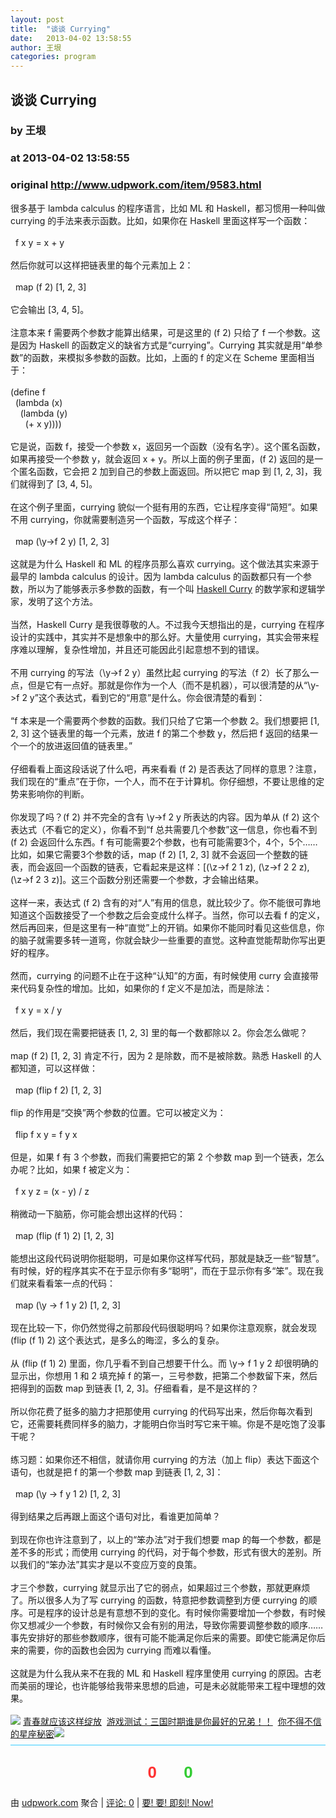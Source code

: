 ```yaml
---
layout: post
title:  "谈谈 Currying"
date:   2013-04-02 13:58:55
author: 王垠
categories: program
---
```


## 谈谈 Currying
### by 王垠
### at 2013-04-02 13:58:55
### original <http://www.udpwork.com/item/9583.html>

<div>很多基于 lambda calculus 的程序语言，比如
ML 和 Haskell，都习惯用一种叫做 currying 的手法来表示函数。比如，如果你在 Haskell
里面这样写一个函数：</div>
<div>
<br>
</div>
<div>  f x y = x +
y</div>
<div>
<br>
</div>
<div>然后你就可以这样把链表里的每个元素加上
2：</div>
<div>
<br>
</div>
<div>  map (f 2)
[1, 2, 3]</div>
<div>
<br>
</div>
<div>它会输出 [3, 4, 5]。</div>
<div>
<br>
</div>
<div>注意本来 f 需要两个参数才能算出结果，可是这里的 (f 2)
只给了 f 一个参数。这是因为 Haskell 的函数定义的缺省方式是“currying”。Currying
其实就是用“单参数”的函数，来模拟多参数的函数。比如，上面的 f 的定义在 Scheme 里面相当于：</div>
<div>
<br>
</div>
<div>(define f</div>
<div>  (lambda
(x)</div>
<div> 
  (lambda (y)</div>
<div> 
    (+ x y))))</div>
<div>
<br>
</div>
<div>它是说，函数 f，接受一个参数
x，返回另一个函数（没有名字）。这个匿名函数，如果再接受一个参数 y，就会返回 x + y。所以上面的例子里面，(f 2)
返回的是一个匿名函数，它会把 2 加到自己的参数上面返回。所以把它 map 到 [1, 2, 3]，我们就得到了 [3, 4,
5]。</div>
<div>
<br>
</div>
<div>在这个例子里面，currying
貌似一个挺有用的东西，它让程序变得“简短”。如果不用
currying，你就需要制造另一个函数，写成这个样子：</div>
<div>
<br>
</div>
<div>  map
(\y-&gt;f 2 y) [1, 2, 3]</div>
<div>
<br>
</div>
<div>这就是为什么 Haskell 和 ML 的程序员那么喜欢
currying。这个做法其实来源于最早的 lambda calculus 的设计。因为 lambda calculus
的函数都只有一个参数，所以为了能够表示多参数的函数，有一个叫 <a href="http://en.wikipedia.org/wiki/Haskell_Curry">Haskell
Curry</a> 的数学家和逻辑学家，发明了这个方法。</div>
<div>
<br>
</div>
<div>当然，Haskell Curry
是我很尊敬的人。不过我今天想指出的是，currying 在程序设计的实践中，其实并不是想象中的那么好。大量使用
currying，其实会带来程序难以理解，复杂性增加，并且还可能因此引起意想不到的错误。</div>
<div>
<br>
</div>
<div>不用 currying
的写法（\y-&gt;f 2 y）虽然比起 currying 的写法（f
2）长了那么一点，但是它有一点好。那就是你作为一个人（而不是机器），可以很清楚的从“\y-&gt;f 2
y”这个表达式，看到它的“用意”是什么。你会很清楚的看到：</div>
<div>
<br>
</div>
<div>“f 本来是一个需要两个参数的函数。我们只给了它第一个参数
2。我们想要把 [1, 2, 3] 这个链表里的每一个元素，放进 f 的第二个参数 y，然后把 f
返回的结果一个一个的放进返回值的链表里。”</div>
<div>
<br>
</div>
<div>仔细看看上面这段话说了什么吧，再来看看 (f 2)
是否表达了同样的意思？注意，我们现在的“重点”在于你，一个人，而不在于计算机。你仔细想，不要让思维的定势来影响你的判断。</div>
<div>
<br>
</div>
<div>你发现了吗？(f 2) 并不完全的含有
\y-&gt;f 2 y 所表达的内容。因为单从 (f 2) 这个表达式（不看它的定义），你看不到“f
总共需要几个参数”这一信息，你也看不到 (f 2) 会返回什么东西。f 有可能需要2个参数，也有可能需要3个，4个，5个……
比如，如果它需要3个参数的话，map (f 2) [1, 2, 3]
就不会返回一个整数的链表，而会返回一个函数的链表，它看起来是这样：[(\z-&gt;f 2 1 z),
(\z-&gt;f 2 2 z), (\z-&gt;f 2 3
z)]。这三个函数分别还需要一个参数，才会输出结果。</div>
<div>
<br>
</div>
<div>这样一来，表达式 (f 2)
含有的对“人”有用的信息，就比较少了。你不能很可靠地知道这个函数接受了一个参数之后会变成什么样子。当然，你可以去看 f
的定义，然后再回来，但是这里有一种“直觉”上的开销。如果你不能同时看见这些信息，你的脑子就需要多转一道弯，你就会缺少一些重要的直觉。这种直觉能帮助你写出更好的程序。</div>
<div>
<br>
</div>
<div>然而，currying
的问题不止在于这种“认知”的方面，有时候使用 curry 会直接带来代码复杂性的增加。比如，如果你的 f
定义不是加法，而是除法：</div>
<div>
<br>
</div>
<div>  f x y = x /
y</div>
<div>
<br>
</div>
<div>然后，我们现在需要把链表 [1, 2, 3]
里的每一个数都除以 2。你会怎么做呢？</div>
<div>
<br>
</div>
<div>map (f 2) [1, 2, 3] 肯定不行，因为 2
是除数，而不是被除数。熟悉 Haskell 的人都知道，可以这样做：</div>
<div>
<br>
</div>
<div>  map (flip f
2) [1, 2, 3]</div>
<div>
<br>
</div>
<div>flip
的作用是“交换”两个参数的位置。它可以被定义为：</div>
<div>
<br>
</div>
<div>  flip f x y =
f y x</div>
<div>
<br>
</div>
<div>但是，如果 f 有 3 个参数，而我们需要把它的第 2 个参数
map 到一个链表，怎么办呢？比如，如果 f 被定义为：</div>
<div>
<br>
</div>
<div>  f x y z = (x
- y) / z</div>
<div>
<br>
</div>
<div>稍微动一下脑筋，你可能会想出这样的代码：</div>
<div>
<br>
</div>
<div>  map (flip (f
1) 2) [1, 2, 3]</div>
<div>
<br>
</div>
<div>能想出这段代码说明你挺聪明，可是如果你这样写代码，那就是缺乏一些“智慧”。有时候，好的程序其实不在于显示你有多“聪明”，而在于显示你有多“笨”。现在我们就来看看笨一点的代码：</div>
<div>
<br>
</div>
<div>  map (\y
-&gt; f 1 y 2) [1, 2, 3]</div>
<div>
<br>
</div>
<div>现在比较一下，你仍然觉得之前那段代码很聪明吗？如果你注意观察，就会发现 (flip (f 1)
2) 这个表达式，是多么的晦涩，多么的复杂。</div>
<div>
<br>
</div>
<div>从 (flip (f 1) 2)
里面，你几乎看不到自己想要干什么。而 \y-&gt; f 1 y 2 却很明确的显示出，你想用 1 和 2
填充掉 f 的第一，三号参数，把第二个参数留下来，然后把得到的函数 map 到链表 [1, 2,
3]。仔细看看，是不是这样的？</div>
<div>
<br>
</div>
<div>所以你花费了挺多的脑力才把那使用 currying
的代码写出来，然后你每次看到它，还需要耗费同样多的脑力，才能明白你当时写它来干嘛。你是不是吃饱了没事干呢？</div>
<div>
<br>
</div>
<div>练习题：如果你还不相信，就请你用 currying
的方法（加上 flip）表达下面这个语句，也就是把 f 的第一个参数 map 到链表 [1, 2, 3]：</div>
<div>
<br>
</div>
<div> 
map (\y -&gt; f y 1 2) [1, 2, 3]</div>
<div>
<br>
</div>
<div>得到结果之后再跟上面这个语句对比，看谁更加简单？</div>
<div>
<br>
</div>
<div>到现在你也许注意到了，以上的“笨办法”对于我们想要 map
的每一个参数，都是差不多的形式；而使用 currying
的代码，对于每个参数，形式有很大的差别。所以我们的“笨办法”其实才是以不变应万变的良策。</div>
<div>
<br>
</div>
<div>才三个参数，currying
就显示出了它的弱点，如果超过三个参数，那就更麻烦了。所以很多人为了写 currying 的函数，特意把参数调整到方便 currying
的顺序。可是程序的设计总是有意想不到的变化。有时候你需要增加一个参数，有时候你又想减少一个参数，有时候你又会有别的用法，导致你需要调整参数的顺序……
事先安排好的那些参数顺序，很有可能不能满足你后来的需要。即使它能满足你后来的需要，你的函数也会因为 currying
而难以看懂。</div>
<div>
<br>
</div>
<div>这就是为什么我从来不在我的 ML 和 Haskell
程序里使用 currying
的原因。古老而美丽的理论，也许能够给我带来思想的启迪，可是未必就能带来工程中理想的效果。</div>

<br>
<img src="http://simg.sinajs.cn/blog7style/images/special/1265.gif"> <a href="http://sina.allyes.com/main/adfclick?db=sina&amp;bid=204720,469641,474922&amp;cid=0,0,0&amp;sid=473458&amp;advid=358&amp;camid=37389&amp;show=ignore&amp;url=http://qing.blog.sina.com.cn/tag/%E5%86%99%E7%9C%9F">青春就应该这样绽放</a>  <a href="http://sina.allyes.com/main/adfclick?db=sina&amp;bid=204720,469645,474926&amp;cid=0,0,0&amp;sid=473464&amp;advid=358&amp;camid=37389&amp;show=ignore&amp;url=http%3A%2F%2Funion.9173.com%2Fpub%3Fp%3D1%26u%3D1008">游戏测试：三国时期谁是你最好的兄弟！！</a>  <a href="http://sina.allyes.com/main/adfclick?db=sina&amp;bid=204720,469646,474927&amp;cid=0,0,0&amp;sid=473465&amp;advid=358&amp;camid=37389&amp;show=ignore&amp;url=http://qing.blog.sina.com.cn/tag/%E6%98%9F%E5%BA%A7">你不得不信的星座秘密</a><img src="http://sina.allyes.com/main/adfclick?db=sina&amp;bid=204720,470173,475454&amp;cid=0,0,0&amp;sid=474001&amp;advid=358&amp;camid=37389&amp;show=ignore&amp;url=http://simg.sinajs.cn/blog7style/images/common/sg_trans.gif?t=1">
			<div style="margin-top:8px;padding:6px 0;border-top:1px solid #3cf">
				<div style="text-align:center;margin:16px 0;padding:6px;border:0px dashed #999;font-family:arial;font-size:26px;font-weight:bold">
	<a href="http://www.udpwork.com/item/9583.html#review_form" title="不喜欢" style="text-decoration:none">
		<img src="http://www.udpwork.com//images/thumb_down24.gif" alt="">
		<span style="color:#f33">0</span>
	</a>
	   
	<a href="http://www.udpwork.com/item/9583.html#review_form" title="喜欢" style="text-decoration:none">
		<img src="http://www.udpwork.com//images/thumb_up24.gif" alt="">
		<span style="color:#3c3">0</span>
	</a>
</div>				<p>
					由 <a href="http://www.udpwork.com/">udpwork.com</a> 聚合
					|
					<a href="http://www.udpwork.com/item/9583.html#reviews">评论: 0</a>
					|
					<a href="http://www.jikenow.com/">要! 要! 即刻! Now!</a>
				</p>
			</div>
